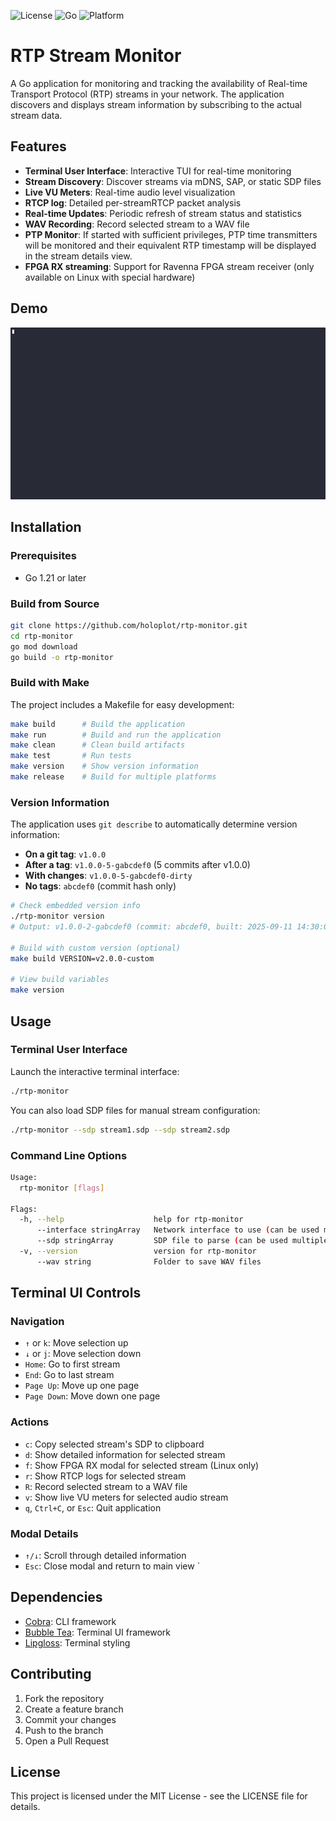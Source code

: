 ![License](https://img.shields.io/badge/license-MIT-blue)
![Go](https://img.shields.io/badge/Go-1.21-blue)
![Platform](https://img.shields.io/badge/platform-Linux%20%7C%20macOS%20%7C%20Windows-blue)

# RTP Stream Monitor

A Go application for monitoring and tracking the availability of Real-time Transport Protocol (RTP) streams in your network. The application discovers and displays stream information by subscribing to the actual stream data.

## Features

- **Terminal User Interface**: Interactive TUI for real-time monitoring
- **Stream Discovery**: Discover streams via mDNS, SAP, or static SDP files
- **Live VU Meters**: Real-time audio level visualization
- **RTCP log**: Detailed per-streamRTCP packet analysis
- **Real-time Updates**: Periodic refresh of stream status and statistics
- **WAV Recording**: Record selected stream to a WAV file
- **PTP Monitor**: If started with sufficient privileges, PTP time transmitters will be monitored and their equivalent RTP timestamp will be displayed in the stream details view.
- **FPGA RX streaming**: Support for Ravenna FPGA stream receiver (only available on Linux with special hardware)

## Demo

![Demo](demo.gif)

## Installation

### Prerequisites

- Go 1.21 or later

### Build from Source

```bash
git clone https://github.com/holoplot/rtp-monitor.git
cd rtp-monitor
go mod download
go build -o rtp-monitor
```

### Build with Make

The project includes a Makefile for easy development:

```bash
make build      # Build the application
make run        # Build and run the application
make clean      # Clean build artifacts
make test       # Run tests
make version    # Show version information
make release    # Build for multiple platforms
```

### Version Information

The application uses `git describe` to automatically determine version information:

- **On a git tag**: `v1.0.0`
- **After a tag**: `v1.0.0-5-gabcdef0` (5 commits after v1.0.0)
- **With changes**: `v1.0.0-5-gabcdef0-dirty`
- **No tags**: `abcdef0` (commit hash only)

```bash
# Check embedded version info
./rtp-monitor version
# Output: v1.0.0-2-gabcdef0 (commit: abcdef0, built: 2025-09-11 14:30:00 UTC, go: go1.24.6)

# Build with custom version (optional)
make build VERSION=v2.0.0-custom

# View build variables
make version
```

## Usage

### Terminal User Interface

Launch the interactive terminal interface:

```bash
./rtp-monitor
```

You can also load SDP files for manual stream configuration:

```bash
./rtp-monitor --sdp stream1.sdp --sdp stream2.sdp
```

### Command Line Options

```bash
Usage:
  rtp-monitor [flags]

Flags:
  -h, --help                    help for rtp-monitor
      --interface stringArray   Network interface to use (can be used multiple times)
      --sdp stringArray         SDP file to parse (can be used multiple times)
  -v, --version                 version for rtp-monitor
      --wav string              Folder to save WAV files
```

## Terminal UI Controls

### Navigation
- `↑` or `k`: Move selection up
- `↓` or `j`: Move selection down
- `Home`: Go to first stream
- `End`: Go to last stream
- `Page Up`: Move up one page
- `Page Down`: Move down one page

### Actions
- `c`: Copy selected stream's SDP to clipboard
- `d`: Show detailed information for selected stream
- `f`: Show FPGA RX modal for selected stream (Linux only)
- `r`: Show RTCP logs for selected stream
- `R`: Record selected stream to a WAV file
- `v`: Show live VU meters for selected audio stream
- `q`, `Ctrl+C`, or `Esc`: Quit application

### Modal Details
- `↑/↓`: Scroll through detailed information
- `Esc`: Close modal and return to main view
`
## Dependencies

- [Cobra](https://github.com/spf13/cobra): CLI framework
- [Bubble Tea](https://github.com/charmbracelet/bubbletea): Terminal UI framework
- [Lipgloss](https://github.com/charmbracelet/lipgloss): Terminal styling

## Contributing

1. Fork the repository
2. Create a feature branch
3. Commit your changes
4. Push to the branch
5. Open a Pull Request

## License

This project is licensed under the MIT License - see the LICENSE file for details.
